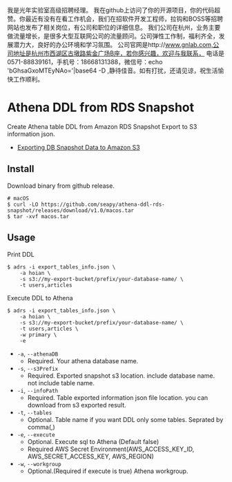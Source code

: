 我是光年实验室高级招聘经理。
我在github上访问了你的开源项目，你的代码超赞。你最近有没有在看工作机会，我们在招软件开发工程师，拉钩和BOSS等招聘网站也发布了相关岗位，有公司和职位的详细信息。
我们公司在杭州，业务主要做流量增长，是很多大型互联网公司的流量顾问。公司弹性工作制，福利齐全，发展潜力大，良好的办公环境和学习氛围。
公司官网是http://www.gnlab.com,公司地址是杭州市西湖区古墩路紫金广场B座，若你感兴趣，欢迎与我联系，
电话是0571-88839161，手机号：18668131388，微信号：echo 'bGhsaGxoMTEyNAo='|base64 -D ,静待佳音。如有打扰，还请见谅，祝生活愉快工作顺利。

# Athena DDL from RDS Snapshot

Create Athena table DDL from Amazon RDS Snapshot Export to S3 information json.

- [Exporting DB Snapshot Data to Amazon S3](https://docs.aws.amazon.com/AmazonRDS/latest/UserGuide/USER_ExportSnapshot.html)


## Install

Download binary from github release.

```shell script
# macOS
$ curl -LO https://github.com/seapy/athena-ddl-rds-snapshot/releases/download/v1.0/macos.tar
$ tar -xvf macos.tar
```

## Usage

Print DDL 

```shell script
$ adrs -i export_tables_info.json \
    -a hoian \
    -s s3://my-export-bucket/prefix/your-database-name/ \
    -t users,articles
```

Execute DDL to Athena
```shell script
$ adrs -i export_tables_info.json \
    -a hoian \
    -s s3://my-export-bucket/prefix/your-database-name/ \
    -t users,articles \
    -w primary \
    -e
```

- `-a`, `--athenaDB`
  - Required. Your athena database name.
- `-s`, `--s3Prefix`
  - Required. Exported snapshot s3 location. include database name. not include table name.
- `-i`, `--infoPath`
  - Required. Table exported information json file location. you can download from s3 exported result.
- `-t`, `--tables`
  - Optional. Table name if you want DDL only some tables. Seprated by comma(,)
- `-e`, `--execute`
  - Optional. Execute sql to Athena (Default false)
  - Required AWS Secret Environment(AWS_ACCESS_KEY_ID, AWS_SECRET_ACCESS_KEY, AWS_REGION)
- `-w`, `--workgroup`
  - Optional.(Required if execute is true) Athena workgroup. 
